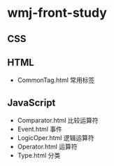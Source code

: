 # wmj-front-study
## CSS
## HTML
- CommonTag.html 常用标签
## JavaScript
- Comparator.html 比较运算符
- Event.html 事件
- LogicOper.html 逻辑运算符
- Operator.html 运算符
- Type.html 分类